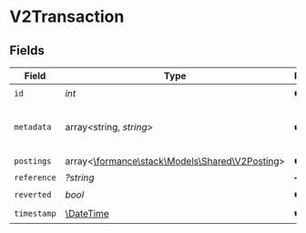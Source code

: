 # V2Transaction


## Fields

| Field                                                                              | Type                                                                               | Required                                                                           | Description                                                                        | Example                                                                            |
| ---------------------------------------------------------------------------------- | ---------------------------------------------------------------------------------- | ---------------------------------------------------------------------------------- | ---------------------------------------------------------------------------------- | ---------------------------------------------------------------------------------- |
| `id`                                                                               | *int*                                                                              | :heavy_check_mark:                                                                 | N/A                                                                                |                                                                                    |
| `metadata`                                                                         | array<string, *string*>                                                            | :heavy_check_mark:                                                                 | N/A                                                                                | {<br/>"admin": "true"<br/>}                                                        |
| `postings`                                                                         | array<[\formance\stack\Models\Shared\V2Posting](../../Models/Shared/V2Posting.md)> | :heavy_check_mark:                                                                 | N/A                                                                                |                                                                                    |
| `reference`                                                                        | *?string*                                                                          | :heavy_minus_sign:                                                                 | N/A                                                                                | ref:001                                                                            |
| `reverted`                                                                         | *bool*                                                                             | :heavy_check_mark:                                                                 | N/A                                                                                |                                                                                    |
| `timestamp`                                                                        | [\DateTime](https://www.php.net/manual/en/class.datetime.php)                      | :heavy_check_mark:                                                                 | N/A                                                                                |                                                                                    |